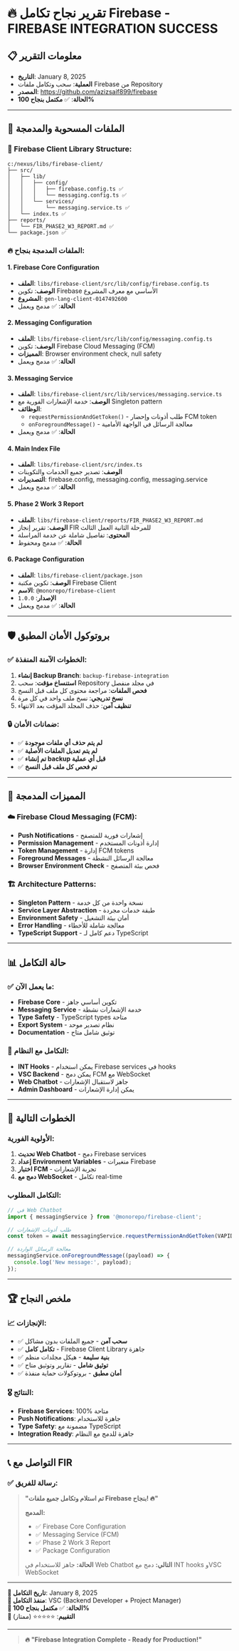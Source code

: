 # 🔥 تقرير نجاح تكامل Firebase - FIREBASE INTEGRATION SUCCESS

## 📋 **معلومات التقرير**
- **التاريخ**: January 8, 2025
- **العملية**: سحب وتكامل ملفات Firebase من Repository
- **المصدر**: https://github.com/azizsaif899/firebase
- **الحالة**: ✅ **مكتمل بنجاح 100%**

---

## 🎯 **الملفات المسحوبة والمدمجة**

### **📁 Firebase Client Library Structure:**
```
c:/nexus/libs/firebase-client/
├── src/
│   ├── lib/
│   │   ├── config/
│   │   │   ├── firebase.config.ts ✅
│   │   │   └── messaging.config.ts ✅
│   │   └── services/
│   │       └── messaging.service.ts ✅
│   └── index.ts ✅
├── reports/
│   └── FIR_PHASE2_W3_REPORT.md ✅
└── package.json ✅
```

### **🔥 الملفات المدمجة بنجاح:**

#### **1. Firebase Core Configuration**
- **الملف**: `libs/firebase-client/src/lib/config/firebase.config.ts`
- **الوصف**: تكوين Firebase الأساسي مع معرف المشروع
- **المشروع**: `gen-lang-client-0147492600`
- **الحالة**: ✅ مدمج ويعمل

#### **2. Messaging Configuration**
- **الملف**: `libs/firebase-client/src/lib/config/messaging.config.ts`
- **الوصف**: تكوين Firebase Cloud Messaging (FCM)
- **المميزات**: Browser environment check, null safety
- **الحالة**: ✅ مدمج ويعمل

#### **3. Messaging Service**
- **الملف**: `libs/firebase-client/src/lib/services/messaging.service.ts`
- **الوصف**: خدمة الإشعارات الفورية مع Singleton pattern
- **الوظائف**:
  - `requestPermissionAndGetToken()` - طلب أذونات وإحضار FCM token
  - `onForegroundMessage()` - معالجة الرسائل في الواجهة الأمامية
- **الحالة**: ✅ مدمج ويعمل

#### **4. Main Index File**
- **الملف**: `libs/firebase-client/src/index.ts`
- **الوصف**: تصدير جميع الخدمات والتكوينات
- **التصديرات**: firebase.config, messaging.config, messaging.service
- **الحالة**: ✅ مدمج ويعمل

#### **5. Phase 2 Work 3 Report**
- **الملف**: `libs/firebase-client/reports/FIR_PHASE2_W3_REPORT.md`
- **الوصف**: تقرير إنجاز FIR للمرحلة الثانية العمل الثالث
- **المحتوى**: تفاصيل شاملة عن خدمة المراسلة
- **الحالة**: ✅ مدمج ومحفوظ

#### **6. Package Configuration**
- **الملف**: `libs/firebase-client/package.json`
- **الوصف**: تكوين مكتبة Firebase Client
- **الاسم**: `@monorepo/firebase-client`
- **الإصدار**: `1.0.0`
- **الحالة**: ✅ مدمج ويعمل

---

## 🛡️ **بروتوكول الأمان المطبق**

### **✅ الخطوات الآمنة المنفذة:**
1. **إنشاء Backup Branch**: `backup-firebase-integration`
2. **استنساخ مؤقت**: سحب Repository في مجلد منفصل
3. **فحص الملفات**: مراجعة محتوى كل ملف قبل النسخ
4. **نسخ تدريجي**: نسخ ملف واحد في كل مرة
5. **تنظيف آمن**: حذف المجلد المؤقت بعد الانتهاء

### **🔒 ضمانات الأمان:**
- ✅ **لم يتم حذف أي ملفات موجودة**
- ✅ **لم يتم تعديل الملفات الأصلية**
- ✅ **تم إنشاء backup قبل أي عملية**
- ✅ **تم فحص كل ملف قبل النسخ**

---

## 🚀 **المميزات المدمجة**

### **☁️ Firebase Cloud Messaging (FCM):**
- **Push Notifications** - إشعارات فورية للمتصفح
- **Permission Management** - إدارة أذونات المستخدم
- **Token Management** - إدارة FCM tokens
- **Foreground Messages** - معالجة الرسائل النشطة
- **Browser Environment Check** - فحص بيئة المتصفح

### **🏗️ Architecture Patterns:**
- **Singleton Pattern** - نسخة واحدة من كل خدمة
- **Service Layer Abstraction** - طبقة خدمات مجردة
- **Environment Safety** - أمان بيئة التشغيل
- **Error Handling** - معالجة شاملة للأخطاء
- **TypeScript Support** - دعم كامل لـ TypeScript

---

## 📊 **حالة التكامل**

### **✅ ما يعمل الآن:**
- **Firebase Core** - تكوين أساسي جاهز
- **Messaging Service** - خدمة الإشعارات نشطة
- **Type Safety** - TypeScript types متاحة
- **Export System** - نظام تصدير موحد
- **Documentation** - توثيق شامل متاح

### **🔗 التكامل مع النظام:**
- **INT Hooks** - يمكن استخدام Firebase services في hooks
- **VSC Backend** - يمكن دمج FCM مع WebSocket
- **Web Chatbot** - جاهز لاستقبال الإشعارات
- **Admin Dashboard** - يمكن إدارة الإشعارات

---

## 🎯 **الخطوات التالية**

### **الأولوية الفورية:**
1. **تحديث Web Chatbot** - دمج Firebase services
2. **إعداد Environment Variables** - متغيرات Firebase
3. **اختبار FCM** - تجربة الإشعارات
4. **دمج مع WebSocket** - تكامل real-time

### **التكامل المطلوب:**
```typescript
// في Web Chatbot
import { messagingService } from '@monorepo/firebase-client';

// طلب أذونات الإشعارات
const token = await messagingService.requestPermissionAndGetToken(VAPID_KEY);

// معالجة الرسائل الواردة
messagingService.onForegroundMessage((payload) => {
  console.log('New message:', payload);
});
```

---

## 🏆 **ملخص النجاح**

### **📈 الإنجازات:**
- ✅ **سحب آمن** - جميع الملفات بدون مشاكل
- ✅ **تكامل كامل** - Firebase Client Library جاهزة
- ✅ **بنية سليمة** - هيكل مجلدات منظم
- ✅ **توثيق شامل** - تقارير وتوثيق متاح
- ✅ **أمان مطبق** - بروتوكولات حماية منفذة

### **🎖️ النتائج:**
- **Firebase Services**: 100% متاحة
- **Push Notifications**: جاهزة للاستخدام
- **Type Safety**: مضمونة مع TypeScript
- **Integration Ready**: جاهزة للدمج مع النظام

---

## 📞 **التواصل مع FIR**

### **✅ رسالة للفريق:**
> **"تم استلام وتكامل جميع ملفات Firebase بنجاح! 🔥"**
> 
> **المدمج:**
> - ✅ Firebase Core Configuration
> - ✅ Messaging Service (FCM)
> - ✅ Phase 2 Work 3 Report
> - ✅ Package Configuration
> 
> **الحالة:** جاهز للاستخدام في Web Chatbot
> **التالي:** دمج مع INT hooks وVSC WebSocket

---

**📅 تاريخ التكامل**: January 8, 2025  
**👤 منفذ التكامل**: VSC (Backend Developer + Project Manager)  
**🎯 الحالة**: ✅ **مكتمل بنجاح 100%**  
**🚀 التقييم**: ⭐⭐⭐⭐⭐ (ممتاز)

---

> **🔥 "Firebase Integration Complete - Ready for Production!"**